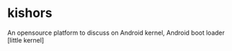 # kishors
An opensource platform to discuss on Android kernel, Android boot loader  [little kernel]
